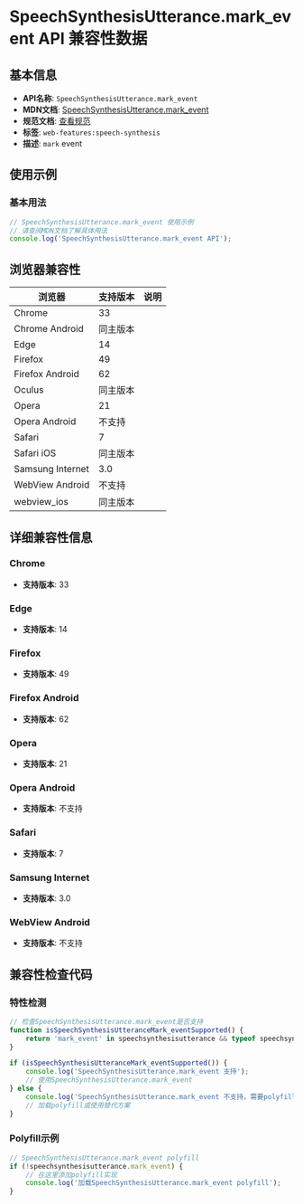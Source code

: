 # SpeechSynthesisUtterance.mark_event API 兼容性数据

## 基本信息

- **API名称**: `SpeechSynthesisUtterance.mark_event`
- **MDN文档**: [SpeechSynthesisUtterance.mark_event](https://developer.mozilla.org/docs/Web/API/SpeechSynthesisUtterance/mark_event)
- **规范文档**: [查看规范](https://webaudio.github.io/web-speech-api/#eventdef-speechsynthesisutterance-mark,https://webaudio.github.io/web-speech-api/#dom-speechsynthesisutterance-onmark)
- **标签**: `web-features:speech-synthesis`
- **描述**: `mark` event

## 使用示例

### 基本用法

```javascript
// SpeechSynthesisUtterance.mark_event 使用示例
// 请查阅MDN文档了解具体用法
console.log('SpeechSynthesisUtterance.mark_event API');
```

## 浏览器兼容性

| 浏览器 | 支持版本 | 说明 |
|--------|----------|------|
| Chrome | 33 |  |
| Chrome Android | 同主版本 |  |
| Edge | 14 |  |
| Firefox | 49 |  |
| Firefox Android | 62 |  |
| Oculus | 同主版本 |  |
| Opera | 21 |  |
| Opera Android | 不支持 |  |
| Safari | 7 |  |
| Safari iOS | 同主版本 |  |
| Samsung Internet | 3.0 |  |
| WebView Android | 不支持 |  |
| webview_ios | 同主版本 |  |

## 详细兼容性信息

### Chrome

- **支持版本**: 33

### Edge

- **支持版本**: 14

### Firefox

- **支持版本**: 49

### Firefox Android

- **支持版本**: 62

### Opera

- **支持版本**: 21

### Opera Android

- **支持版本**: 不支持

### Safari

- **支持版本**: 7

### Samsung Internet

- **支持版本**: 3.0

### WebView Android

- **支持版本**: 不支持

## 兼容性检查代码

### 特性检测

```javascript
// 检查SpeechSynthesisUtterance.mark_event是否支持
function isSpeechSynthesisUtteranceMark_eventSupported() {
    return 'mark_event' in speechsynthesisutterance && typeof speechsynthesisutterance.mark_event === 'function';
}

if (isSpeechSynthesisUtteranceMark_eventSupported()) {
    console.log('SpeechSynthesisUtterance.mark_event 支持');
    // 使用SpeechSynthesisUtterance.mark_event
} else {
    console.log('SpeechSynthesisUtterance.mark_event 不支持，需要polyfill');
    // 加载polyfill或使用替代方案
}
```

### Polyfill示例

```javascript
// SpeechSynthesisUtterance.mark_event polyfill
if (!speechsynthesisutterance.mark_event) {
    // 在这里添加polyfill实现
    console.log('加载SpeechSynthesisUtterance.mark_event polyfill');
}
```

